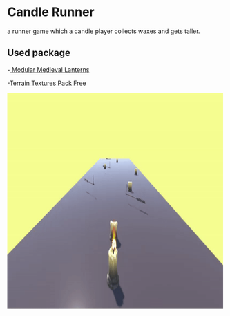 # Candle Runner 
a runner game which a candle player collects waxes and gets taller.

## Used package

-[ Modular Medieval Lanterns](https://assetstore.unity.com/packages/3d/environments/historic/modular-medieval-lanterns-85527)

-[Terrain Textures Pack Free](https://assetstore.unity.com/packages/2d/textures-materials/nature/terrain-textures-pack-free-139542)


<img src=https://github.com/nazlicancay/Cande_Runer/blob/main/candleRunner.gif width="500" height="500"  />
